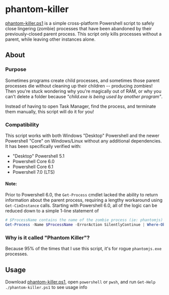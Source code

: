 # phantom-killer
[phantom-killer.ps1](powershell/phantom-killer.ps1) is a simple cross-platform Powershell script to safely close lingering (zombie) processes that have been abandoned by their previously-closed parent process. This script only kills processes without a parent, while leaving other instances alone.

## About
### Purpose
Sometimes programs create child processes, and sometimes those parent processes die without cleaning up their children -- producing zombies! Then you're stuck wondering why you're magically out of RAM, or why you can't delete a folder because _"child.exe is being used by another program"_.

Instead of having to open Task Manager, find the process, and terminate them manually, this script will do it for you!

### Compatibility
This script works with both Windows "Desktop" Powershell and the newer Powershell "Core" on Windows/Linux without any additional dependencies. It has been specifically verified with:
- "Desktop" Powershell 5.1
- Powershell Core 6.0
- Powershell Core 6.1
- Powershell 7.0 (LTS)

#### Note:
Prior to Powershell 6.0, the `Get-Process` cmdlet lacked the ability to return information about the parent process, requiring a lengthy workaround using `Get-CimInstance` calls. Starting with Powershell 6.0, all of the logic can be reduced down to a simple 1-line statement of
```powershell
# $ProcessName contains the name of the zombie process (ie: phantomjs)
Get-Process -Name $ProcessName -ErrorAction SilentlyContinue | Where-Object { ($null -eq $_.Parent) -or $($_.Parent.HasExited) }
```

### Why is it called "Phantom Killer"?
Because 95% of the times that I use this script, it's for rogue `phantomjs.exe` processes.

## Usage
Download [phantom-killer.ps1](powershell/phantom-killer.ps1), open `powershell` or `pwsh`, and run `Get-Help ./phantom-killer.ps1` to see usage info
